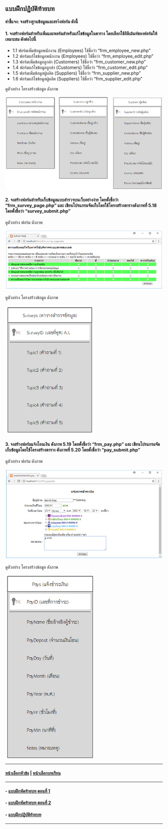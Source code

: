## แบบฝึกปฏิบัติท้ายบท
#### คำชี้แจง: จงสร้างฐานข้อมูลและสรา้งฟอร์ม ดังนี้

#### 1.	จงสร้างฟอร์มสำหรับเพิ่มและพอร์มสำหรับแก้ไขข้อมูลในตาราง โดยเลือกใช้อิลีเม้นท์ของฟอร์มให้เหมาะสม ดังต่อไปนี้
* 1.1 ฟอร์มเพิ่มข้อมูลพนักงาน (Employees) ใช้ชื่อว่า “frm_employee_new.php”
* 1.2 ฟอร์มแก้ไขข้อมูลพนักงาน (Employees) ใช้ชื่อว่า “frm_employee_edit.php”
* 1.3 ฟอร์มเพิ่มข้อมูลลูกค้า (Customers) ใช้ชื่อว่า “frm_customer_new.php”
* 1.4 ฟอร์มแก้ไขข้อมูลลูกค้า (Customers) ใช้ชื่อว่า “frm_customer_edit.php”
* 1.5 ฟอร์มเพิ่มข้อมูลผู้ผลิต (Suppliers) ใช้ชื่อว่า “frm_supplier_new.php”
* 1.6 ฟอร์มแก้ไขข้อมูลผู้ผลิต (Suppliers) ใช้ชื่อว่า “frm_supplier_edit.php”

ดูตัวอย่าง โครงสร้างข้อมูล ดังภาพ

<img src=img/ch05_16.png>

#### 2. จงสร้างฟอร์มสำหรับเก็บข้อมูลแบบสำรวจบนเว็บอย่างง่าย โดยตั้งชื่อว่า “frm_survey_page.php” และ เขียนโปรแกรมจัดเก็บโดยใช้โครงสร้างตารางดังภาพที่ 5.18 โดยตั้งชื่อว่า “survey_submit.php”

ดูตัวอย่าง ฟอร์ม ดังภาพ

<img src=img/ch05_17.png>

ดูตัวอย่าง โครงสร้างข้อมูล ดังภาพ

<img src=img/ch05_18.png>

#### 3. จงสร้างฟอร์มแจ้งโอนเงิน ดังภาพ 5.19 โดยตั้งชื่อว่า “frm_pay.php” และ เขียนโปรแกรมจัดเก็บข้อมูลโดยใช้โครงสร้างตาราง ดังภาพที่ 5.20 โดยตั้งชื่อว่า “pay_submit.php”

ดูตัวอย่าง ฟอร์ม ดังภาพ

<img src=img/ch05_19.png>

ดูตัวอย่าง โครงสร้างข้อมูล ดังภาพ

<img src=img/ch05_20.png>

---
#### [หน้าเลือกหัวข้อ](README.md) | [หน้าเลือกบทเรียน](../README.md)
---
#### - [แบบฝึกหัดท้ายบท ตอนที่ 1](0530.md)
#### - [แบบฝึกหัดท้ายบท ตอนที่ 2](0550.md)
#### - [แบบฝึกปฏิบัติท้ายบท](0570.md)
---